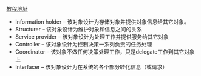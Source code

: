 [教程地址](http://www.cnblogs.com/TomXu/archive/2012/01/06/2305513.html)

* Information holder – 该对象设计为存储对象并提供对象信息给其它对象。
* Structurer – 该对象设计为维护对象和信息之间的关系
* Service provider – 该对象设计为处理工作并提供服务给其它对象
* Controller – 该对象设计为控制决策一系列负责的任务处理
* Coordinator – 该对象不做任何决策处理工作，只是delegate工作到其它对象上
* Interfacer – 该对象设计为在系统的各个部分转化信息（或请求）